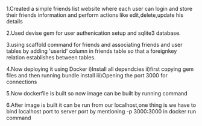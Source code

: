 1.Created a simple friends list website where each user can login  and store their friends information and perform actions like edit,delete,update his details

2.Used devise gem for user authenication setup and sqlite3 database.


3.using scaffold command for friends and associating friends and user tables by adding 'userid' column in friends table so that a foreignkey relation establishes between tables.


4.Now deploying it using Docker
  i)Install all dependcies
  ii)first copying gem files and then running bundle install
  iii)Opening the port 3000 for connections
 
 
 5.Now dockerfile is built so now image can be built by running command
 
 
 6.After image is built it can be run from our localhost,one thing is we have to bind localhost port to server port by mentioning -p 3000:3000 in docker run command
